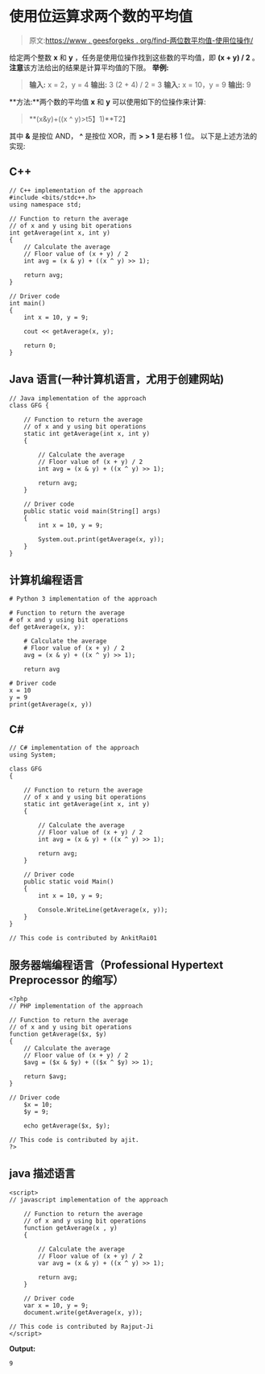 # 使用位运算求两个数的平均值

> 原文:[https://www . geesforgeks . org/find-两位数平均值-使用位操作/](https://www.geeksforgeeks.org/find-average-of-two-numbers-using-bit-operation/)

给定两个整数 **x** 和 **y** ，任务是使用位操作找到这些数的平均值，即 **(x + y) / 2** 。**注意**该方法给出的结果是计算平均值的下限。
**举例:**

> **输入:** x = 2，y = 4
> **输出:** 3
> (2 + 4) / 2 = 3
> **输入:** x = 10，y = 9
> **输出:** 9

**方法:**两个数的平均值 **x** 和 **y** 可以使用如下的位操作来计算:

> **(x&y)+((x ^ y)>t5】1)**T2】

其中 **&** 是按位 AND， **^** 是按位 XOR，而 **> > 1** 是右移 1 位。
以下是上述方法的实现:

## C++

```
// C++ implementation of the approach
#include <bits/stdc++.h>
using namespace std;

// Function to return the average
// of x and y using bit operations
int getAverage(int x, int y)
{
    // Calculate the average
    // Floor value of (x + y) / 2
    int avg = (x & y) + ((x ^ y) >> 1);

    return avg;
}

// Driver code
int main()
{
    int x = 10, y = 9;

    cout << getAverage(x, y);

    return 0;
}
```

## Java 语言(一种计算机语言，尤用于创建网站)

```
// Java implementation of the approach
class GFG {

    // Function to return the average
    // of x and y using bit operations
    static int getAverage(int x, int y)
    {

        // Calculate the average
        // Floor value of (x + y) / 2
        int avg = (x & y) + ((x ^ y) >> 1);

        return avg;
    }

    // Driver code
    public static void main(String[] args)
    {
        int x = 10, y = 9;

        System.out.print(getAverage(x, y));
    }
}
```

## 计算机编程语言

```
# Python 3 implementation of the approach

# Function to return the average
# of x and y using bit operations
def getAverage(x, y):

    # Calculate the average
    # Floor value of (x + y) / 2
    avg = (x & y) + ((x ^ y) >> 1);

    return avg

# Driver code
x = 10
y = 9
print(getAverage(x, y))
```

## C#

```
// C# implementation of the approach
using System;

class GFG
{

    // Function to return the average
    // of x and y using bit operations
    static int getAverage(int x, int y)
    {

        // Calculate the average
        // Floor value of (x + y) / 2
        int avg = (x & y) + ((x ^ y) >> 1);

        return avg;
    }

    // Driver code
    public static void Main()
    {
        int x = 10, y = 9;

        Console.WriteLine(getAverage(x, y));
    }
}

// This code is contributed by AnkitRai01
```

## 服务器端编程语言（Professional Hypertext Preprocessor 的缩写）

```
<?php
// PHP implementation of the approach

// Function to return the average
// of x and y using bit operations
function getAverage($x, $y)
{
    // Calculate the average
    // Floor value of (x + y) / 2
    $avg = ($x & $y) + (($x ^ $y) >> 1);

    return $avg;
}

// Driver code
    $x = 10;
    $y = 9;

    echo getAverage($x, $y);

// This code is contributed by ajit.
?>
```

## java 描述语言

```
<script>
// javascript implementation of the approach   

    // Function to return the average
    // of x and y using bit operations
    function getAverage(x , y)
    {

        // Calculate the average
        // Floor value of (x + y) / 2
        var avg = (x & y) + ((x ^ y) >> 1);

        return avg;
    }

    // Driver code
    var x = 10, y = 9;
    document.write(getAverage(x, y));

// This code is contributed by Rajput-Ji
</script>
```

**Output:** 

```
9
```